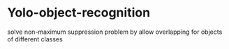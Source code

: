 # Yolo-object-recognition
solve non-maximum suppression problem by allow overlapping for objects of different classes
